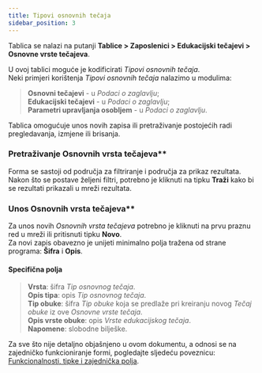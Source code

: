 ```yaml
---
title: Tipovi osnovnih tečaja
sidebar_position: 3
---
```


Tablica se nalazi na putanji **Tablice > Zaposlenici > Edukacijski tečajevi > Osnovne vrste tečajeva**.

U ovoj tablici moguće je kodificirati *Tipovi osnovnih tečaja*.   
Neki primjeri korištenja *Tipovi osnovnih tečaja* nalazimo u modulima:
> **Osnovni tečajevi** - u *Podaci o zaglavlju*;   
> **Edukacijski tečajevi** - u *Podaci o zaglavlju*;   
> **Parametri upravljanja osobljem** - u *Podaci o zaglavlju*.

Tablica omogućuje unos novih zapisa ili pretraživanje postojećih radi pregledavanja, izmjene ili brisanja.  

### Pretraživanje Osnovnih vrsta tečajeva**

Forma se sastoji od područja za filtriranje i područja za prikaz rezultata. Nakon što se postave željeni filtri, potrebno je kliknuti na tipku **Traži** kako bi se rezultati prikazali u mreži rezultata.  

### Unos Osnovnih vrsta tečajeva**

Za unos novih *Osnovnih vrsta tečajeva* potrebno je kliknuti na prvu praznu red u mreži ili pritisnuti tipku **Novo**.   
Za novi zapis obavezno je unijeti minimalno polja tražena od strane programa: **Šifra** i **Opis**.

#### Specifična polja  
    
> **Vrsta**: šifra *Tip osnovnog tečaja*.   
> **Opis tipa**: opis *Tip osnovnog tečaja*.   
> **Tip obuke**: šifra *Tip obuke* koja se predlaže pri kreiranju novog *Tečaj obuke* iz ove *Osnovne vrste tečaja*.   
> **Opis vrste obuke**: opis *Vrste edukacijskog tečaja*.   
> **Napomene**: slobodne bilješke.

Za sve što nije detaljno objašnjeno u ovom dokumentu, a odnosi se na zajedničko funkcioniranje formi, pogledajte sljedeću poveznicu: [Funkcionalnosti, tipke i zajednička polja](/docs/guide/common).